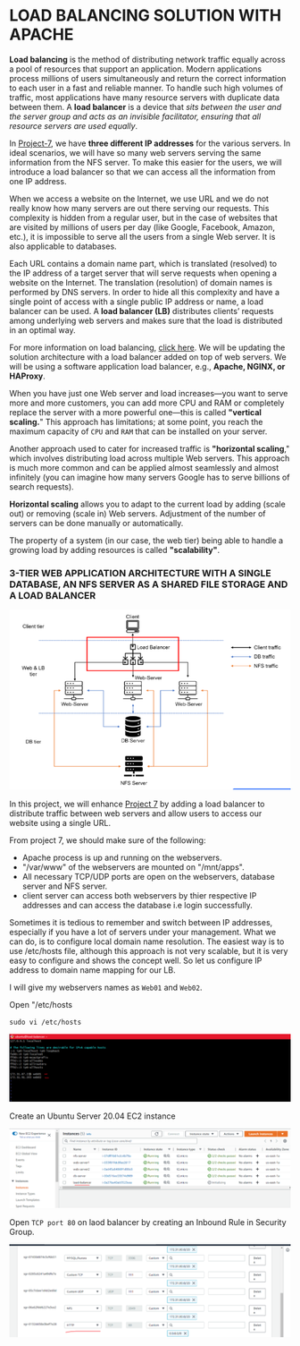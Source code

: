 # LOAD BALANCING SOLUTION WITH APACHE

**Load balancing** is the method of distributing network traffic equally across a pool of resources that support an application. Modern applications process millions of users simultaneously and return the correct information to each user in a fast and reliable manner. To handle such high volumes of traffic, most applications have many resource servers with duplicate data between them. A **load balancer** is a device that *sits between the user and the server group and acts as an invisible facilitator, ensuring that all resource servers are used equally*.

In [Project-7](https://github.com/Olaminiyi/DEVOPS-TOOLING-WEBSITE-SOLUTION), we have **three different IP addresses** for the various servers. In ideal scenarios, we will have so many web servers serving the same information from the NFS server. To make this easier for the users, we will introduce a load balancer so that we can access all the information from one IP address.

When we access a website on the Internet, we use URL and we do not really know how many servers are out there serving our requests. This complexity is hidden from a regular user, but in the case of websites that are visited by millions of users per day (like Google, Facebook, Amazon, etc.), it is impossible to serve all the users from a single Web server. It is also applicable to databases.

Each URL contains a domain name part, which is translated (resolved) to the IP address of a target server that will serve requests when opening a website on the Internet. The translation (resolution) of domain names is performed by DNS servers.
In order to hide all this complexity and have a single point of access with a single public IP address or name, a load balancer can be used. A **load balancer (LB)** distributes clients’ requests among underlying web servers and makes sure that the load is distributed in an optimal way.


For more information on load balancing, [click here](https://aws.amazon.com/what-is/load-balancing/).
We will be updating the solution architecture with a load balancer added on top of web servers. We will be using a software application load balancer, e.g., **Apache, NGINX, or HAProxy**.

When you have just one Web server and load increases—you want to serve more and more customers, you can add more CPU and RAM or completely replace the server with a more powerful one—this is called **"vertical scaling.**" This approach has limitations; at some point, you reach the maximum capacity of `CPU` and `RAM` that can be installed on your server.

Another approach used to cater for increased traffic is **"horizontal scaling**," which involves distributing load across multiple Web servers. This approach is much more common and can be applied almost seamlessly and almost infinitely (you can imagine how many servers Google has to serve billions of search requests).

**Horizontal scaling** allows you to adapt to the current load by adding (scale out) or removing (scale in) Web servers. Adjustment of the number of servers can be done manually or automatically.

The property of a system (in our case, the web tier) being able to handle a growing load by adding resources is called **"scalability"**.

### 3-TIER WEB APPLICATION ARCHITECTURE WITH A SINGLE DATABASE, AN NFS SERVER AS A SHARED FILE STORAGE AND A LOAD BALANCER

![alt text](images/8.1.png)

In this project, we will enhance [Project 7](https://github.com/Olaminiyi/DEVOPS-TOOLING-WEBSITE-SOLUTION) by adding a load balancer to distribute traffic between web servers and allow users to access our website using a single URL.


From project 7, we should make sure of the following:

- Apache process is up and running on the webservers.
- "/var/www" of the webservers are mounted on "/mnt/apps".
- All necessary TCP/UDP ports are open on the webservers, database server and NFS server.
- client server can access both webservers by thier respective IP addresses and can access the database i.e login successfully.

Sometimes it is tedious to remember and switch between IP addresses, especially if you have a lot of servers under your management. What we can do, is to configure local domain name resolution. The easiest way is to use /etc/hosts file, although this approach is not very scalable, but it is very easy to configure and shows the concept well. So let us configure IP address to domain name mapping for our LB.

I will give my webservers names as `Web01` and `Web02`.

Open "/etc/hosts
```
sudo vi /etc/hosts
```

![alt text](images/8.2.png)

Create an Ubuntu Server 20.04 EC2 instance

![alt text](images/8.3.png)

Open `TCP port 80` on laod balancer by creating an Inbound Rule in Security Group.

![alt text](images/8.4.png)

